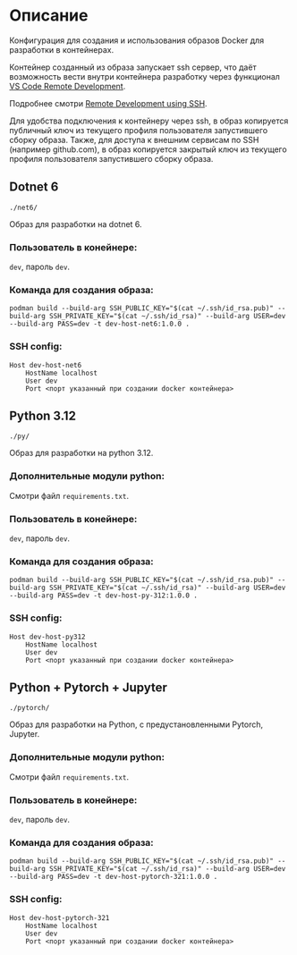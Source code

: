 # Описание
Конфигурация для создания и использования образов Docker для разработки в контейнерах.

Контейнер созданный из образа запускает ssh сервер, что даёт возможность вести внутри контейнера разработку
через функционал [VS Code Remote Development](https://code.visualstudio.com/docs/remote/remote-overview).

Подробнее смотри [Remote Development using SSH](https://code.visualstudio.com/docs/remote/ssh).

Для удобства подключения к контейнеру через ssh, в образ копируется публичный ключ из текущего профиля пользователя запустившего сборку образа.
Также, для доступа к внешним сервисам по SSH (например github.com), в образ копируется закрытый ключ из текущего профиля пользователя запустившего сборку образа.

## Dotnet 6
`./net6/`

Образ для разработки на dotnet 6.

### Пользователь в конейнере:
`dev`, пароль `dev`.

### Команда для создания образа:
`podman build --build-arg SSH_PUBLIC_KEY="$(cat ~/.ssh/id_rsa.pub)" --build-arg SSH_PRIVATE_KEY="$(cat ~/.ssh/id_rsa)" --build-arg USER=dev --build-arg PASS=dev -t dev-host-net6:1.0.0 .`

### SSH config:
```
Host dev-host-net6
    HostName localhost
    User dev
    Port <порт указанный при создании docker контейнера>
```

## Python 3.12
`./py/`

Образ для разработки на python 3.12.

### Дополнительные модули python:
Смотри файл `requirements.txt`.

### Пользователь в конейнере:
`dev`, пароль `dev`.

### Команда для создания образа:
`podman build --build-arg SSH_PUBLIC_KEY="$(cat ~/.ssh/id_rsa.pub)" --build-arg SSH_PRIVATE_KEY="$(cat ~/.ssh/id_rsa)" --build-arg USER=dev --build-arg PASS=dev -t dev-host-py-312:1.0.0 .`

### SSH config:
```
Host dev-host-py312
    HostName localhost
    User dev
    Port <порт указанный при создании docker контейнера>
```

## Python + Pytorch + Jupyter
`./pytorch/`

Образ для разработки на Python, с предустановленными Pytorch, Jupyter.

### Дополнительные модули python:
Смотри файл `requirements.txt`.

### Пользователь в конейнере:
`dev`, пароль `dev`.

### Команда для создания образа:
`podman build --build-arg SSH_PUBLIC_KEY="$(cat ~/.ssh/id_rsa.pub)" --build-arg SSH_PRIVATE_KEY="$(cat ~/.ssh/id_rsa)" --build-arg USER=dev --build-arg PASS=dev -t dev-host-pytorch-321:1.0.0 .`

### SSH config:
```
Host dev-host-pytorch-321
    HostName localhost
    User dev
    Port <порт указанный при создании docker контейнера>
```

